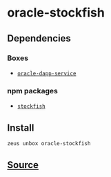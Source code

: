 
oracle-stockfish
====================







## Dependencies
### Boxes
* [`oracle-dapp-service`](oracle-dapp-service.md)
### npm packages
* [`stockfish`](http://npmjs.com/package/stockfish)


## Install
```bash
zeus unbox oracle-stockfish
```













## [Source](https://github.com/liquidapps-io/zeus-sdk/tree/master/boxes/groups/oracles/oracle-stockfish)